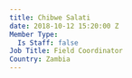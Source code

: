 ```yaml
---
title: Chibwe Salati
date: 2018-10-12 15:20:00 Z
Member Type:
  Is Staff: false
Job Title: Field Coordinator
Country: Zambia
---
```


